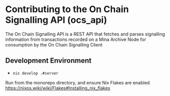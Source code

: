 # Contributing to the On Chain Signalling API (ocs_api)

The On Chain Signalling API is a REST API that fetches and parses
signalling information from transactions recorded on a Mina Archive Node
for consumption by the On Chain Signalling Client

## Development Environment

- `nix develop .#server`

Run from the monorepo directory, and ensure
Nix Flakes are enabled 
https://nixos.wiki/wiki/Flakes#Installing_nix_flakes